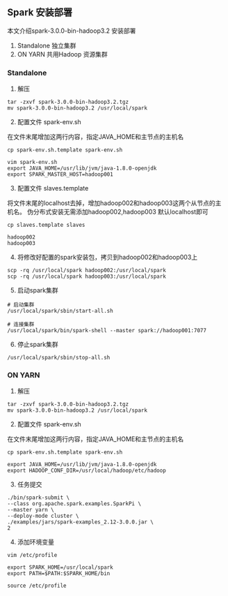 ## Spark 安装部署
本文介绍spark-3.0.0-bin-hadoop3.2 安装部署

1. Standalone 独立集群
2. ON YARN 共用Hadoop 资源集群

### Standalone

1. 解压

```shell
tar -zxvf spark-3.0.0-bin-hadoop3.2.tgz
mv spark-3.0.0-bin-hadoop3.2 /usr/local/spark
```
2. 配置文件 spark-env.sh

在文件末尾增加这两行内容，指定JAVA_HOME和主节点的主机名
   
```shell
cp spark-env.sh.template spark-env.sh

vim spark-env.sh
export JAVA_HOME=/usr/lib/jvm/java-1.8.0-openjdk
export SPARK_MASTER_HOST=hadoop001
```
3. 配置文件 slaves.template

将文件末尾的localhost去掉，增加hadoop002和hadoop003这两个从节点的主机名。
伪分布式安装无需添加hadoop002,hadoop003 默认localhost即可

```shell
cp slaves.template slaves

hadoop002
hadoop003
```

4. 将修改好配置的spark安装包，拷贝到hadoop002和hadoop003上

```shell
scp -rq /usr/local/spark hadoop002:/usr/local/spark
scp -rq /usr/local/spark hadoop003:/usr/local/spark
```
5. 启动spark集群

```shell
# 启动集群
/usr/local/spark/sbin/start-all.sh

# 连接集群
/usr/local/spark/bin/spark-shell --master spark://hadoop001:7077
```

6. 停止spark集群

```shell
/usr/local/spark/sbin/stop-all.sh
```
   
### ON YARN

1. 解压

```shell
tar -zxvf spark-3.0.0-bin-hadoop3.2.tgz
mv spark-3.0.0-bin-hadoop3.2 /usr/local/spark
```

2. 配置文件 spark-env.sh

在文件末尾增加这两行内容，指定JAVA_HOME和主节点的主机名

```shell
cp spark-env.sh.template spark-env.sh

export JAVA_HOME=/usr/lib/jvm/java-1.8.0-openjdk
export HADOOP_CONF_DIR=/usr/local/hadoop/etc/hadoop
```

3. 任务提交

```shell
./bin/spark-submit \
--class org.apache.spark.examples.SparkPi \
--master yarn \
--deploy-mode cluster \
./examples/jars/spark-examples_2.12-3.0.0.jar \
2
```
4. 添加环境变量

```shell
vim /etc/profile

export SPARK_HOME=/usr/local/spark
export PATH=$PATH:$SPARK_HOME/bin

source /etc/profile
```
